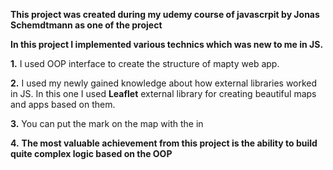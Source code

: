 **This project was created during my udemy course of javascrpit by Jonas Schemdtmann as one of the project**

**In this project I implemented various technics which was new to me in JS.**

**1.** I used OOP interface to create the structure of mapty web app.

**2.** I used my newly gained knowledge about how external libraries worked in JS. In this one I used **Leaflet** external library for creating beautiful maps and apps based on them.

**3.** You can put the mark on the map with the in

**4.** **The most valuable achievement from this project is the ability to build quite complex logic based on the OOP** 